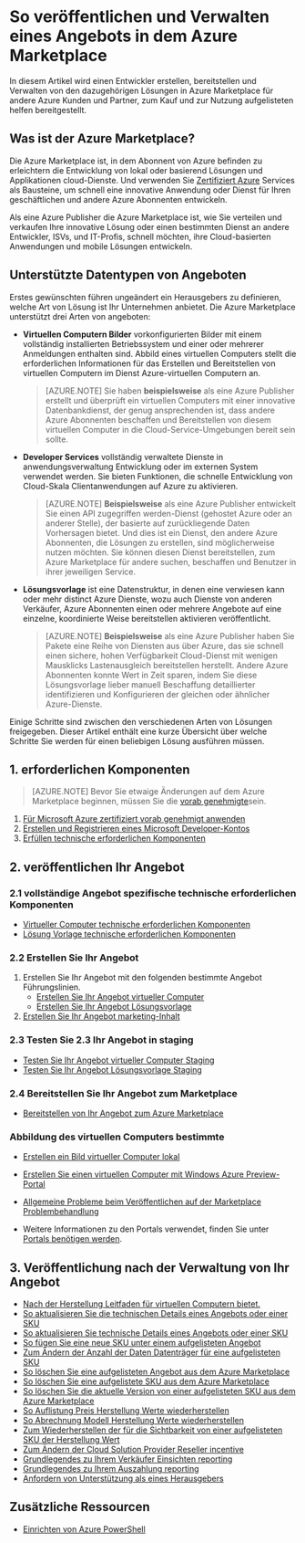 <properties
   pageTitle="Übersicht über das Erstellen und Bereitstellen eines Angebots zum Marketplace | Microsoft Azure"
   description="Grundlegendes zu den Schritten erforderlich machen eines genehmigten Microsoft Developer und erstellen und Bereitstellen einer virtuellen Computerabbild, Vorlage, Datendienst oder Entwicklertools-Dienst in der Azure Marketplace"
   services="marketplace-publishing"
   documentationCenter=""
   authors="HannibalSII"
   manager="hascipio"
   editor=""/>

<tags
   ms.service="marketplace"
   ms.devlang="na"
   ms.topic="article"
   ms.tgt_pltfrm="na"
   ms.workload="na"
   ms.date="08/22/2016"
   ms.author="hascipio" />

# <a name="how-to-publish-and-manage-an-offer-in-the-azure-marketplace"></a>So veröffentlichen und Verwalten eines Angebots in dem Azure Marketplace
In diesem Artikel wird einen Entwickler erstellen, bereitstellen und Verwalten von den dazugehörigen Lösungen in Azure Marketplace für andere Azure Kunden und Partner, zum Kauf und zur Nutzung aufgelisteten helfen bereitgestellt.

## <a name="what-is-the-azure-marketplace"></a>Was ist der Azure Marketplace?
Die Azure Marketplace ist, in dem Abonnent von Azure befinden zu erleichtern die Entwicklung von lokal oder basierend Lösungen und Applikationen cloud-Dienste. Und verwenden Sie [Zertifiziert Azure](http://azure.com/certified) Services als Bausteine, um schnell eine innovative Anwendung oder Dienst für Ihren geschäftlichen und andere Azure Abonnenten entwickeln.

Als eine Azure Publisher die Azure Marketplace ist, wie Sie verteilen und verkaufen Ihre innovative Lösung oder einen bestimmten Dienst an andere Entwickler, ISVs, und IT-Profis, schnell möchten, ihre Cloud-basierten Anwendungen und mobile Lösungen entwickeln.

## <a name="supported-types-of-offers"></a>Unterstützte Datentypen von Angeboten
Erstes gewünschten führen ungeändert ein Herausgebers zu definieren, welche Art von Lösung ist Ihr Unternehmen anbietet. Die Azure Marketplace unterstützt drei Arten von angeboten:

- **Virtuellen Computern Bilder** vorkonfigurierten Bilder mit einem vollständig installierten Betriebssystem und einer oder mehrerer Anmeldungen enthalten sind. Abbild eines virtuellen Computers stellt die erforderlichen Informationen für das Erstellen und Bereitstellen von virtuellen Computern im Dienst Azure-virtuellen Computern an.

    >[AZURE.NOTE] Sie haben **beispielsweise** als eine Azure Publisher erstellt und überprüft ein virtuellen Computers mit einer innovative Datenbankdienst, der genug ansprechenden ist, dass andere Azure Abonnenten beschaffen und Bereitstellen von diesem virtuellen Computer in die Cloud-Service-Umgebungen bereit sein sollte.

- **Developer Services** vollständig verwaltete Dienste in anwendungsverwaltung Entwicklung oder im externen System verwendet werden. Sie bieten Funktionen, die schnelle Entwicklung von Cloud-Skala Clientanwendungen auf Azure zu aktivieren.

    >[AZURE.NOTE] **Beispielsweise** als eine Azure Publisher entwickelt Sie einen API zugegriffen werden-Dienst (gehostet Azure oder an anderer Stelle), der basierte auf zurückliegende Daten Vorhersagen bietet. Und dies ist ein Dienst, den andere Azure Abonnenten, die Lösungen zu erstellen, sind möglicherweise nutzen möchten. Sie können diesen Dienst bereitstellen, zum Azure Marketplace für andere suchen, beschaffen und Benutzer in ihrer jeweiligen Service.

- **Lösungsvorlage** ist eine Datenstruktur, in denen eine verwiesen kann oder mehr distinct Azure Dienste, wozu auch Dienste von anderen Verkäufer, Azure Abonnenten einen oder mehrere Angebote auf eine einzelne, koordinierte Weise bereitstellen aktivieren veröffentlicht.

    >[AZURE.NOTE] **Beispielsweise** als eine Azure Publisher haben Sie Pakete eine Reihe von Diensten aus über Azure, das sie schnell einen sichere, hohen Verfügbarkeit Cloud-Dienst mit wenigen Mausklicks Lastenausgleich bereitstellen herstellt. Andere Azure Abonnenten konnte Wert in Zeit sparen, indem Sie diese Lösungsvorlage lieber manuell Beschaffung detaillierter identifizieren und Konfigurieren der gleichen oder ähnlicher Azure-Dienste.

Einige Schritte sind zwischen den verschiedenen Arten von Lösungen freigegeben. Dieser Artikel enthält eine kurze Übersicht über welche Schritte Sie werden für einen beliebigen Lösung ausführen müssen.

## <a name="1-pre-requisites"></a>1. erforderlichen Komponenten

> [AZURE.NOTE] Bevor Sie etwaige Änderungen auf dem Azure Marketplace beginnen, müssen Sie die [vorab genehmigte](http://azure.com/certified)sein.

1. [Für Microsoft Azure zertifiziert vorab genehmigt anwenden](marketplace-publishing-azure-certification.md)
2. [Erstellen und Registrieren eines Microsoft Developer-Kontos](marketplace-publishing-accounts-creation-registration.md)
3. [Erfüllen technische erforderlichen Komponenten](marketplace-publishing-pre-requisites.md)

## <a name="2-publishing-your-offer"></a>2. veröffentlichen Ihr Angebot
### <a name="21-complete-offer-specific-technical-pre-requisites"></a>2.1 vollständige Angebot spezifische technische erforderlichen Komponenten
- [Virtueller Computer technische erforderlichen Komponenten](marketplace-publishing-vm-image-creation-prerequisites.md)
- [Lösung Vorlage technische erforderlichen Komponenten](marketplace-publishing-solution-template-creation-prerequisites.md)

### <a name="22-create-your-offer"></a>2.2 Erstellen Sie Ihr Angebot
1. Erstellen Sie Ihr Angebot mit den folgenden bestimmte Angebot Führungslinien.
    - [Erstellen Sie Ihr Angebot virtueller Computer](marketplace-publishing-vm-image-creation.md)
    - [Erstellen Sie Ihr Angebot Lösungsvorlage](marketplace-publishing-solution-template-creation.md)
2. [Erstellen Sie Ihr Angebot marketing-Inhalt](marketplace-publishing-push-to-staging.md)

### <a name="23-test-your-offer-in-staging"></a>2.3 Testen Sie 2.3 Ihr Angebot in staging
- [Testen Sie Ihr Angebot virtueller Computer Staging](marketplace-publishing-vm-image-test-in-staging.md)
- [Testen Sie Ihr Angebot Lösungsvorlage Staging](marketplace-publishing-solution-template-test-in-staging.md)

### <a name="24-deploy-your-offer-to-the-marketplace"></a>2.4 Bereitstellen Sie Ihr Angebot zum Marketplace
- [Bereitstellen von Ihr Angebot zum Azure Marketplace](marketplace-publishing-push-to-production.md)

### <a name="virtual-machine-image-specific"></a>Abbildung des virtuellen Computers bestimmte ###
- [Erstellen ein Bild virtueller Computer lokal](marketplace-publishing-vm-image-creation-on-premise.md)
- [Erstellen Sie einen virtuellen Computer mit Windows Azure Preview-Portal](../virtual-machines/virtual-machines-windows-hero-tutorial.md)


- [Allgemeine Probleme beim Veröffentlichen auf der Marketplace Problembehandlung](marketplace-publishing-support-common-issues.md)
- Weitere Informationen zu den Portals verwendet, finden Sie unter [Portals benötigen werden](marketplace-publishing-portals.md).


## <a name="3-post-publishing-management-of-your-offer"></a>3. Veröffentlichung nach der Verwaltung von Ihr Angebot
- [Nach der Herstellung Leitfaden für virtuellen Computern bietet.](marketplace-publishing-vm-image-post-publishing.md)
- [So aktualisieren Sie die technischen Details eines Angebots oder einer SKU](marketplace-publishing-vm-image-post-publishing.md#2-how-to-update-the-non-technical-details-of-an-offer-or-a-sku)
- [So aktualisieren Sie technische Details eines Angebots oder einer SKU](marketplace-publishing-vm-image-post-publishing.md#1-how-to-update-the-technical-details-of-a-sku)
- [So fügen Sie eine neue SKU unter einem aufgelisteten Angebot](marketplace-publishing-vm-image-post-publishing.md#3-how-to-add-a-new-sku-under-a-listed-offer)
- [Zum Ändern der Anzahl der Daten Datenträger für eine aufgelisteten SKU](marketplace-publishing-vm-image-post-publishing.md#4-how-to-change-the-data-disk-count-for-a-listed-sku)
- [So löschen Sie eine aufgelisteten Angebot aus dem Azure Marketplace](marketplace-publishing-vm-image-post-publishing.md#5-how-to-delete-a-listed-offer-from-the-azure-marketplace)
- [So löschen Sie eine aufgelistete SKU aus dem Azure Marketplace](marketplace-publishing-vm-image-post-publishing.md#6-how-to-delete-a-listed-sku-from-the-azure-marketplace)
- [So löschen Sie die aktuelle Version von einer aufgelisteten SKU aus dem Azure Marketplace](marketplace-publishing-vm-image-post-publishing.md#7-how-to-delete-the-current-version-of-a-listed-sku-from-the-azure-marketplace)
- [So Auflistung Preis Herstellung Werte wiederherstellen](marketplace-publishing-vm-image-post-publishing.md#8-how-to-revert-listing-price-to-production-values)
- [So Abrechnung Modell Herstellung Werte wiederherstellen](marketplace-publishing-vm-image-post-publishing.md#9-how-to-revert-billing-model-to-production-values)
- [Zum Wiederherstellen der für die Sichtbarkeit von einer aufgelisteten SKU der Herstellung Wert](marketplace-publishing-vm-image-post-publishing.md#10-how-to-revert-visibility-setting-of-a-listed-sku-to-the-production-value)
- [Zum Ändern der Cloud Solution Provider Reseller incentive](marketplace-publishing-csp-incentive.md)
- [Grundlegendes zu Ihrem Verkäufer Einsichten reporting](marketplace-publishing-report-seller-insights.md)
- [Grundlegendes zu Ihrem Auszahlung reporting](marketplace-publishing-report-payout.md)
- [Anfordern von Unterstützung als eines Herausgebers](marketplace-publishing-get-publisher-support.md)

## <a name="additional-resources"></a>Zusätzliche Ressourcen
- [Einrichten von Azure PowerShell](marketplace-publishing-powershell-setup.md)
